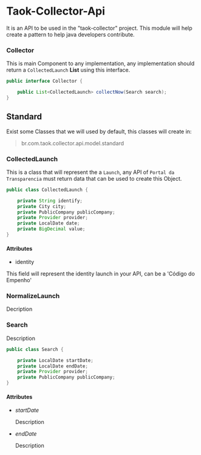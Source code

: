 # Taok-Collector-Api


It is an API to be used in the "taok-collector" project. This module will help create a pattern to help java developers contribute.



### Collector

This is main Component to any implementation, any implementation should return a `CollectedLaunch` **List** using this interface.  

```java
public interface Collector {

	public List<CollectedLaunch> collectNow(Search search);
}
```

## Standard

Exist some Classes that we will used by default, this classes will create in: 

> br.com.taok.collector.api.model.standard

### CollectedLaunch

This is a class that will represent the a `Launch`, any API of `Portal da Transparencia` must return data that can be used to create this Object.  

```java
public class CollectedLaunch {

	private String identify;
	private City city;
	private PublicCompany publicCompany;
	private Provider provider;
	private LocalDate date;
	private BigDecimal value;
}
```
#### Attributes

- identity

This field will represent the identity launch in your API, can be a 'Código do Empenho' 

### NormalizeLaunch

Decription

### Search

Description   

```java
public class Search {

	private LocalDate startDate;
	private LocalDate endDate;
	private Provider provider;
	private PublicCompany publicCompany;
}
```
#### Attributes

- *startDate*

  Description  

- *endDate*

  Description